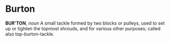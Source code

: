 # Burton

**BUR'TON**, _noun_ A small tackle formed by two blocks or pulleys, used to set up or tighten the topmost shrouds, and for various other purposes; called also top-burton-tackle.